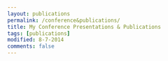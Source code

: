 ```yaml
---
layout: publications
permalink: /conference&publications/
title: My Conference Presentations & Publications
tags: [publications]
modified: 8-7-2014
comments: false
---
```

